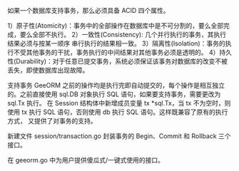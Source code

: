 如果一个数据库支持事务，那么必须具备 ACID 四个属性。

1）原子性(Atomicity)：事务中的全部操作在数据库中是不可分割的，要么全部完成，要么全部不执行。
2）一致性(Consistency): 几个并行执行的事务，其执行结果必须与按某一顺序 串行执行的结果相一致。
3）隔离性(Isolation)：事务的执行不受其他事务的干扰，事务执行的中间结果对其他事务必须是透明的。
4）持久性(Durability)：对于任意已提交事务，系统必须保证该事务对数据库的改变不被丢失，即使数据库出现故障。

支持事务
GeeORM 之前的操作均是执行完即自动提交的，每个操作是相互独立的。之前直接使用 sql.DB 对象执行 SQL 语句，如果要支持事务，需要更改为 sql.Tx 执行。
在 Session 结构体中新增成员变量 tx *sql.Tx，当 tx 不为空时，则使用 tx 执行 SQL 语句，否则使用 db 执行 SQL 语句。这样既兼容了原有的执行方式，
又提供了对事务的支持。

新建文件 session/transaction.go 封装事务的 Begin、Commit 和 Rollback 三个接口。

在 geeorm.go 中为用户提供傻瓜式/一键式使用的接口。